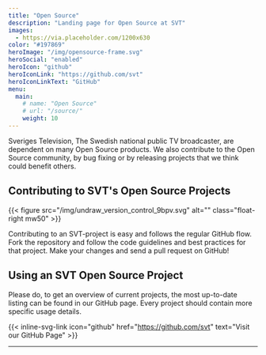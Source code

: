 ```yaml
---
title: "Open Source"
description: "Landing page for Open Source at SVT"
images:
  - https://via.placeholder.com/1200x630
color: "#197869"
heroImage: "/img/opensource-frame.svg"
heroSocial: "enabled"
heroIcon: "github"
heroIconLink: "https://github.com/svt"
heroIconLinkText: "GitHub"
menu:
  main:
    # name: "Open Source"
    # url: "/source/"
    weight: 10
---
```


Sveriges Television, The Swedish national public TV broadcaster, are dependent on many Open Source products. We also contribute to the Open Source community, by bug fixing or by releasing projects that we think could benefit others.

## Contributing to SVT's Open Source Projects

{{< figure src="/img/undraw_version_control_9bpv.svg" alt="" class="float-right mw50" >}}

Contributing to an SVT-project is easy and follows the regular GitHub flow. Fork the repository and follow the code guidelines and best practices for that project. Make your changes and send a pull request on GitHub!

<!--{{< figure src="/img/github-64.svg" alt="GitHub" link="https://github.com/svt" class="text-center margin-top" >}}-->

## Using an SVT Open Source Project

Please do, to get an overview of current projects, the most up-to-date listing can be found in our GitHub page. Every project should contain more specific usage details.

{{< inline-svg-link icon="github" href="https://github.com/svt" text="Visit our GitHub Page" >}}

---
